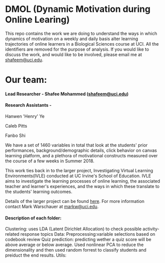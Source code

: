 # DMOL (Dynamic Motivation during Online Learing)
  This repo contains the work we are doing to understand the ways in which dynamics of motivation on a weekly and daily basis alter learning trajectories of online learners in a Biological Sciences course at UCI. All the identifiers are removed for the purpose of analysis. If you would like to discuss the work, and would like to be involved, please email me at shafeem@uci.edu.
  
# Our team:
 #### Lead Researcher - Shafee Mohammed (shafeem@uci.edu)
  
 #### Research Assistants - 
  Hanwen 'Henry' Ye
  
  Caleb Pitts
  
  Fanbo Shi
  
We have a set of 1460 variables in total that look at the students' prior performances, background/demographic details, click behavior on canvas learning platform, and a plethora of motivational constructs measured over the course of a few weeks in Summer 2018.


This work ties back in to the larger project, Investigating Virtual Learning Environments(IVLE) conducted at UC Irvine's School of Education. IVLE aims to investigate the learning processes of online learning, the associated teacher and learner's experiences, and the ways in which these translate to the students' learning outcomes.

Details of the larger project can be found [here](https://www.digitallearninglab.org/investigating-virtual-learning-environments/).
For more information contact Mark Warschauer at markw@uci.edu.

#### Description of each folder:

Clustering: uses LDA (Latent Dirichlet Allocation) to check possible activity-related response topics
Data:
Preprocessing:variable selections based on codebook review
Quiz prediction: predicting wether a quiz score will be above average or below average. Used nonlinear PCA to reduce the dimensionality and then used random forrest to classify students and preiduct the end results. 
Utils: 
